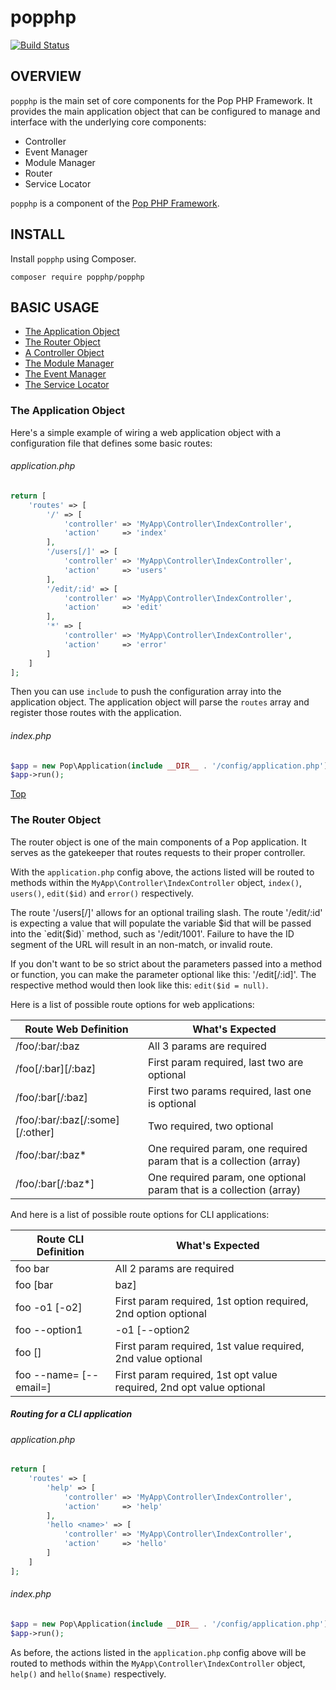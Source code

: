 popphp
======

[![Build Status](https://travis-ci.org/popphp/popphp.svg?branch=master)](https://travis-ci.org/popphp/popphp)

OVERVIEW
--------
`popphp` is the main set of core components for the Pop PHP Framework.
It provides the main application object that can be configured to manage
and interface with the underlying core components:
 
* Controller
* Event Manager
* Module Manager
* Router
* Service Locator

`popphp` is a component of the [Pop PHP Framework](http://www.popphp.org/).

INSTALL
-------

Install `popphp` using Composer.

    composer require popphp/popphp

## BASIC USAGE

* [The Application Object](#the-application-object)
* [The Router Object](#the-router-object)
* [A Controller Object](#a-controller-object)
* [The Module Manager](#the-module-manager)
* [The Event Manager](#the-event-manager)
* [The Service Locator](#the-service-locator)


### The Application Object 

Here's a simple example of wiring a web application object with a
configuration file that defines some basic routes:

###### application.php

```php
return [
    'routes' => [
        '/' => [
            'controller' => 'MyApp\Controller\IndexController',
            'action'     => 'index'
        ],
        '/users[/]' => [
            'controller' => 'MyApp\Controller\IndexController',
            'action'     => 'users'
        ],
        '/edit/:id' => [
            'controller' => 'MyApp\Controller\IndexController',
            'action'     => 'edit'
        ],
        '*' => [
            'controller' => 'MyApp\Controller\IndexController',
            'action'     => 'error'
        ]
    ]
];
```

Then you can use `include` to push the configuration array into the application object.
The application object will parse the `routes` array and register those routes with the application.

###### index.php

```php
$app = new Pop\Application(include __DIR__ . '/config/application.php');
$app->run();
```

[Top](#basic-usage)

### The Router Object

The router object is one of the main components of a Pop application. It serves as the gatekeeper
that routes requests to their proper controller.

With the `application.php` config above, the actions listed  will be routed to methods within the
`MyApp\Controller\IndexController` object, `index()`, `users()`, `edit($id)` and `error()` respectively.

The route '/users[/]' allows for an optional trailing slash. The route '/edit/:id' is expecting a value
that will populate the variable $id that will be passed into the `edit($id)` method, such as '/edit/1001'.
Failure to have the ID segment of the URL will result in an non-match, or invalid route.

If you don't want to be so strict about the parameters passed into a method or function, you can make
the parameter optional like this: '/edit[/:id]'. The respective method would then look like this:
`edit($id = null)`.

Here is a list of possible route options for web applications:

|Route Web Definition           |What's Expected                                                    |
|-------------------------------|-------------------------------------------------------------------|
|/foo/:bar/:baz                 |All 3 params are required                                          |
|/foo[/:bar][/:baz]             |First param required, last two are optional                        |
|/foo/:bar[/:baz]               |First two params required, last one is optional                    |
|/foo/:bar/:baz[/:some][/:other]|Two required, two optional                                         |
|/foo/:bar/:baz*                |One required param, one required param that is a collection (array)|
|/foo/:bar[/:baz*]              |One required param, one optional param that is a collection (array)|

And here is a list of possible route options for CLI applications:

|Route CLI Definition             |What's Expected                                                     |
|---------------------------------|--------------------------------------------------------------------|
|foo bar                          |All 2 params are required                                           |
|foo [bar|baz]                    |First param required, 2nd param has optional 2 values               |
|foo -o1 [-o2]                    |First param required, 1st option required, 2nd option optional      |
|foo --option1|-o1 [--option2|-o2]|First param required, 1st option required, 2nd option optional      |
|foo <name> [<email>]             |First param required, 1st value required, 2nd value optional        |
|foo --name= [--email=]           |First param required, 1st opt value required, 2nd opt value optional|

##### Routing for a CLI application

###### application.php

```php
return [
    'routes' => [
        'help' => [
            'controller' => 'MyApp\Controller\IndexController',
            'action'     => 'help'
        ],
        'hello <name>' => [
            'controller' => 'MyApp\Controller\IndexController',
            'action'     => 'hello'
        ]
    ]
];
```

###### index.php

```php
$app = new Pop\Application(include __DIR__ . '/config/application.php');
$app->run();
```

As before, the actions listed in the `application.php` config above will be routed to methods within the
`MyApp\Controller\IndexController` object, `help()` and `hello($name)` respectively.



